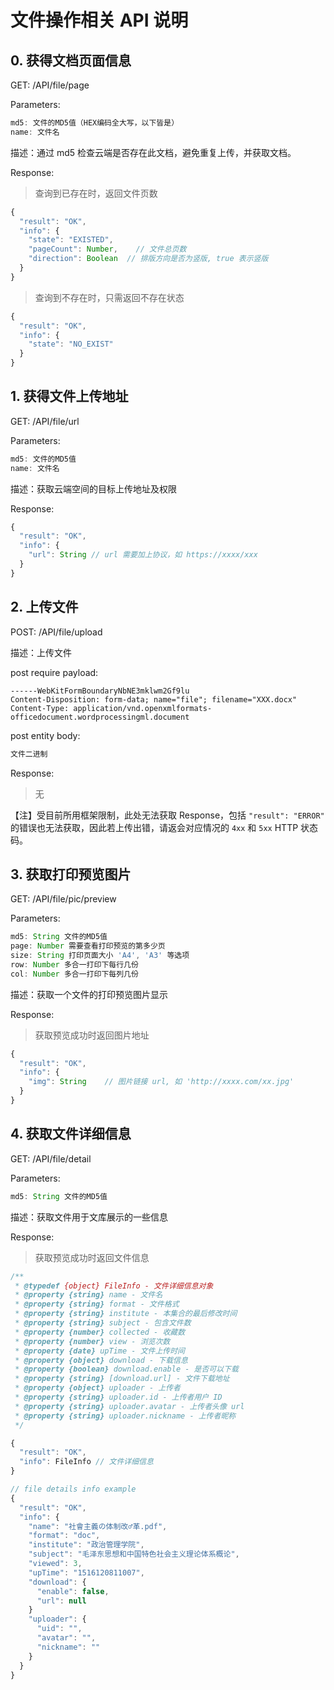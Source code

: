 # 文件操作相关 API 说明

## 0. 获得文档页面信息

GET:  /API/file/page

Parameters:

```js
md5: 文件的MD5值（HEX编码全大写，以下皆是）
name: 文件名
```

描述：通过 md5 检查云端是否存在此文档，避免重复上传，并获取文档。

Response:

> 查询到已存在时，返回文件页数

```js
{
  "result": "OK",
  "info": {
    "state": "EXISTED",
    "pageCount": Number,    // 文件总页数
    "direction": Boolean  // 排版方向是否为竖版, true 表示竖版
  }
}
```

> 查询到不存在时，只需返回不存在状态

```js
{
  "result": "OK",
  "info": {
    "state": "NO_EXIST"
  }
}
```

## 1. 获得文件上传地址

GET:  /API/file/url

Parameters:

```js
md5: 文件的MD5值
name: 文件名
```

描述：获取云端空间的目标上传地址及权限

Response:

```js
{
  "result": "OK",
  "info": {
    "url": String // url 需要加上协议，如 https://xxxx/xxx
  }
}
```

## 2. 上传文件

POST:  /API/file/upload

描述：上传文件

post require payload:

```http
------WebKitFormBoundaryNbNE3mklwm2Gf9lu
Content-Disposition: form-data; name="file"; filename="XXX.docx"
Content-Type: application/vnd.openxmlformats-officedocument.wordprocessingml.document
```

post entity body:

```js
文件二进制
```

Response:

> 无

【注】受目前所用框架限制，此处无法获取 Response，包括 `"result": "ERROR"` 的错误也无法获取，因此若上传出错，请返会对应情况的  `4xx` 和 `5xx` HTTP 状态码。


## 3. 获取打印预览图片

GET:  /API/file/pic/preview

Parameters:

```js
md5: String 文件的MD5值
page: Number 需要查看打印预览的第多少页
size: String 打印页面大小 'A4', 'A3' 等选项
row: Number 多合一打印下每行几份
col: Number 多合一打印下每列几份
```

描述：获取一个文件的打印预览图片显示

Response:

> 获取预览成功时返回图片地址

```js
{
  "result": "OK",
  "info": {
    "img": String    // 图片链接 url, 如 'http://xxxx.com/xx.jpg'
  }
}
```

## 4. 获取文件详细信息

GET:  /API/file/detail

Parameters:

```js
md5: String 文件的MD5值
```

描述：获取文件用于文库展示的一些信息

Response:

> 获取预览成功时返回文件信息

```js
/**
 * @typedef {object} FileInfo - 文件详细信息对象
 * @property {string} name - 文件名
 * @property {string} format - 文件格式
 * @property {string} institute - 本集合的最后修改时间
 * @property {string} subject - 包含文件数
 * @property {number} collected - 收藏数
 * @property {number} view - 浏览次数
 * @property {date} upTime - 文件上传时间
 * @property {object} download - 下载信息
 * @property {boolean} download.enable - 是否可以下载
 * @property {string} [download.url] - 文件下载地址
 * @property {object} uploader - 上传者
 * @property {string} uploader.id - 上传者用户 ID
 * @property {string} uploader.avatar - 上传者头像 url
 * @property {string} uploader.nickname - 上传者昵称
 */
```

```js
{
  "result": "OK",
  "info": FileInfo // 文件详细信息
}
```

```js
// file details info example
{
  "result": "OK",
  "info": {
    "name": "社會主義の体制改♂革.pdf",
    "format": "doc",
    "institute": "政治管理学院",
    "subject": "毛泽东思想和中国特色社会主义理论体系概论",
    "viewed": 3,
    "upTime": "1516120811007",
    "download": {
      "enable": false,
      "url": null
    }
    "uploader": {
      "uid": "", 
      "avatar": "", 
      "nickname": ""
    }
  }
}
```

